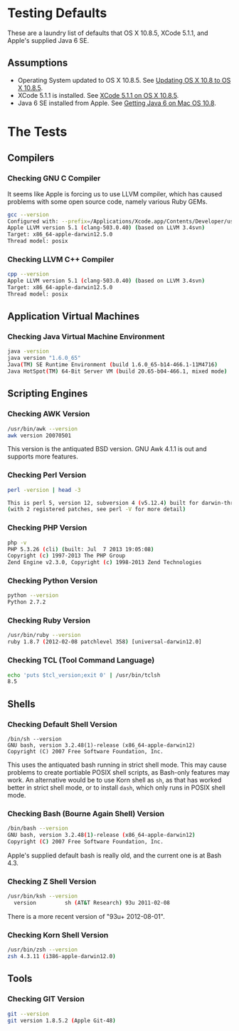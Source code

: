 # Testing Defaults

These are a laundry list of defaults that OS X 10.8.5, XCode 5.1.1, and Apple's supplied Java 6 SE.


## Assumptions

* Operating System updated to OS X 10.8.5.  See [Updating OS X 10.8 to OS X 10.8.5](https://github.com/darkn3rd/devbox/blob/master/howtos/howto.update_osx_10_8_5.md).
* XCode 5.1.1 is installed. See [XCode 5.1.1 on OS X 10.8.5](https://github.com/darkn3rd/devbox/blob/master/howtos/howto.xcode.md).
* Java 6 SE installed from Apple. See [Getting Java 6 on Mac OS 10.8](https://github.com/darkn3rd/devbox/blob/master/howtos/howto.jre6.md).

# The Tests

## Compilers

### Checking GNU C Compiler

It seems like Apple is forcing us to use LLVM compiler, which has caused problems with some open source code, namely various Ruby GEMs.

```bash
gcc --version
Configured with: --prefix=/Applications/Xcode.app/Contents/Developer/usr --with-gxx-include-dir=/usr/include/c++/4.2.1
Apple LLVM version 5.1 (clang-503.0.40) (based on LLVM 3.4svn)
Target: x86_64-apple-darwin12.5.0
Thread model: posix
```

### Checking LLVM C++ Compiler

```bash
cpp --version
Apple LLVM version 5.1 (clang-503.0.40) (based on LLVM 3.4svn)
Target: x86_64-apple-darwin12.5.0
Thread model: posix
```

## Application Virtual Machines

### Checking Java Virtual Machine Environment

```bash
java -version
java version "1.6.0_65"
Java(TM) SE Runtime Environment (build 1.6.0_65-b14-466.1-11M4716)
Java HotSpot(TM) 64-Bit Server VM (build 20.65-b04-466.1, mixed mode)
```

## Scripting Engines

### Checking AWK Version

```bash
/usr/bin/awk --version
awk version 20070501
```

This version is the antiquated BSD version.  GNU Awk 4.1.1 is out and supports more features.

### Checking Perl Version

```bash
perl -version | head -3

This is perl 5, version 12, subversion 4 (v5.12.4) built for darwin-thread-multi-2level
(with 2 registered patches, see perl -V for more detail)
```

### Checking PHP Version

```bash
php -v
PHP 5.3.26 (cli) (built: Jul  7 2013 19:05:08) 
Copyright (c) 1997-2013 The PHP Group
Zend Engine v2.3.0, Copyright (c) 1998-2013 Zend Technologies
```

### Checking Python Version

```bash
python --version
Python 2.7.2
```

### Checking Ruby Version

```bash
/usr/bin/ruby --version
ruby 1.8.7 (2012-02-08 patchlevel 358) [universal-darwin12.0]
```

### Checking TCL (Tool Command Language)

```bash
echo 'puts $tcl_version;exit 0' | /usr/bin/tclsh
8.5
```

## Shells

### Checking Default Shell Version

```
/bin/sh --version
GNU bash, version 3.2.48(1)-release (x86_64-apple-darwin12)
Copyright (C) 2007 Free Software Foundation, Inc.
```

This uses the antiquated bash running in strict shell mode.  This may cause problems to create portiable POSIX shell scripts, as Bash-only features may work.  An alternative would be to use Korn shell as ```sh```, as that has worked better in strict shell mode, or to install ```dash```, which only runs in POSIX shell mode.

### Checking Bash (Bourne Again Shell) Version

```bash
/bin/bash --version
GNU bash, version 3.2.48(1)-release (x86_64-apple-darwin12)
Copyright (C) 2007 Free Software Foundation, Inc.
```

Apple's supplied default bash is really old, and the current one is at Bash 4.3.

### Checking Z Shell Version

```bash
/usr/bin/ksh --version
  version         sh (AT&T Research) 93u 2011-02-08
```

There is a more recent version of "93u+ 2012-08-01".

### Checking Korn Shell Version

```bash
/usr/bin/zsh --version
zsh 4.3.11 (i386-apple-darwin12.0)
```

## Tools

### Checking GIT Version

```bash
git --version
git version 1.8.5.2 (Apple Git-48)
```